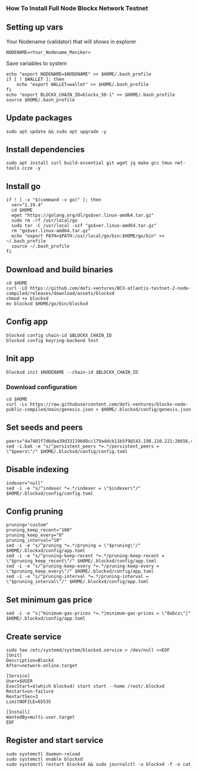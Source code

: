 ### How To Install Full Node Blockx Network Testnet

## Setting up vars
Your Nodename (validator) that will shows in explorer
```
NODENAME=<Your_Nodename_Moniker>
```

Save variables to system
```
echo "export NODENAME=$NODENAME" >> $HOME/.bash_profile
if [ ! $WALLET ]; then
	echo "export WALLET=wallet" >> $HOME/.bash_profile
fi
echo "export BLOCKX_CHAIN_ID=blockx_50-1" >> $HOME/.bash_profile
source $HOME/.bash_profile
```

## Update packages
```
sudo apt update && sudo apt upgrade -y
```

## Install dependencies
```
sudo apt install curl build-essential git wget jq make gcc tmux net-tools ccze -y
```

## Install go
```
if ! [ -x "$(command -v go)" ]; then
  ver="1.19.4"
  cd $HOME
  wget "https://golang.org/dl/go$ver.linux-amd64.tar.gz"
  sudo rm -rf /usr/local/go
  sudo tar -C /usr/local -xzf "go$ver.linux-amd64.tar.gz"
  rm "go$ver.linux-amd64.tar.gz"
  echo "export PATH=$PATH:/usr/local/go/bin:$HOME/go/bin" >> ~/.bash_profile
  source ~/.bash_profile
fi
```

## Download and build binaries
```
cd $HOME
curl -LO https://github.com/defi-ventures/BCX-atlantis-testnet-2-node-compiled/releases/download/assets/blockxd
chmod +x blockxd
mv blockxd $HOME/go/bin/blockxd
```

## Config app
```
blockxd config chain-id $BLOCKX_CHAIN_ID
blockxd config keyring-backend test
```

## Init app
```
blockxd init $NODENAME --chain-id $BLOCKX_CHAIN_ID
```

### Download configuration
```
cd $HOME
curl -Ls https://raw.githubusercontent.com/defi-ventures/blockx-node-public-compiled/main/genesis.json > $HOME/.blockxd/config/genesis.json
```

## Set seeds and peers
```
peers="4a7401f7d6daa39d331196d8cc179a4dcb11b5f9@143.198.110.221:26656,49a5a62543f5fec60db42b00d9ebe192c3185e15@143.198.97.96:26656,dccf886659c4afcb0cd4895ccd9f2804c7e7e1cd@143.198.101.61:26656"
sed -i.bak -e "s/^persistent_peers *=.*/persistent_peers = \"$peers\"/" $HOME/.blockxd/config/config.toml
```

## Disable indexing
```
indexer="null"
sed -i -e "s/^indexer *=.*/indexer = \"$indexer\"/" $HOME/.blockxd/config/config.toml
```

## Config pruning
```
pruning="custom"
pruning_keep_recent="100"
pruning_keep_every="0"
pruning_interval="10"
sed -i -e "s/^pruning *=.*/pruning = \"$pruning\"/" $HOME/.blockxd/config/app.toml
sed -i -e "s/^pruning-keep-recent *=.*/pruning-keep-recent = \"$pruning_keep_recent\"/" $HOME/.blockxd/config/app.toml
sed -i -e "s/^pruning-keep-every *=.*/pruning-keep-every = \"$pruning_keep_every\"/" $HOME/.blockxd/config/app.toml
sed -i -e "s/^pruning-interval *=.*/pruning-interval = \"$pruning_interval\"/" $HOME/.blockxd/config/app.toml
```

## Set minimum gas price
```
sed -i -e "s|^minimum-gas-prices *=.*|minimum-gas-prices = \"0abcx\"|" $HOME/.blockxd/config/app.toml
```

## Create service
```
sudo tee /etc/systemd/system/blockxd.service > /dev/null <<EOF
[Unit]
Description=BlockX
After=network-online.target

[Service]
User=$USER
ExecStart=$(which blockxd) start start --home /root/.blockxd
Restart=on-failure
RestartSec=3
LimitNOFILE=65535

[Install]
WantedBy=multi-user.target
EOF
```

## Register and start service
```
sudo systemctl daemon-reload
sudo systemctl enable blockxd
sudo systemctl restart blockxd && sudo journalctl -u blockxd -f -o cat
```
